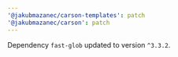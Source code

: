 ```yaml
---
'@jakubmazanec/carson-templates': patch
'@jakubmazanec/carson': patch
---
```

Dependency `fast-glob` updated to version `^3.3.2`.
